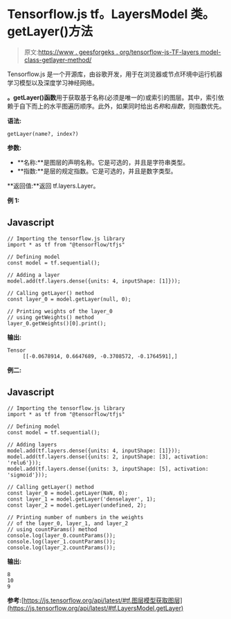 # Tensorflow.js tf。LayersModel 类。getLayer()方法

> 原文:[https://www . geesforgeks . org/tensorflow-js-TF-layers model-class-getlayer-method/](https://www.geeksforgeeks.org/tensorflow-js-tf-layersmodel-class-getlayer-method/)

Tensorflow.js 是一个开源库，由谷歌开发，用于在浏览器或节点环境中运行机器学习模型以及深度学习神经网络。

**。getLayer()函数**用于获取基于名称(必须是唯一的)或索引的图层。其中，索引依赖于自下而上的水平图遍历顺序。此外，如果同时给出*名称*和*指数*，则指数优先。

**语法:**

```
getLayer(name?, index?)
```

**参数:**

*   **名称:**是图层的声明名称。它是可选的，并且是字符串类型。
*   **指数:**是层的规定指数。它是可选的，并且是数字类型。

**返回值:**返回 tf.layers.Layer。

**例 1:**

## Javascript

```
// Importing the tensorflow.js library
import * as tf from "@tensorflow/tfjs"

// Defining model
const model = tf.sequential();

// Adding a layer
model.add(tf.layers.dense({units: 4, inputShape: [1]}));

// Calling getLayer() method
const layer_0 = model.getLayer(null, 0);

// Printing weights of the layer_0
// using getWeights() method
layer_0.getWeights()[0].print();
```

**输出:**

```
Tensor
     [[-0.0678914, 0.6647689, -0.3708572, -0.1764591],]
```

**例二:**

## Javascript

```
// Importing the tensorflow.js library
import * as tf from "@tensorflow/tfjs"

// Defining model
const model = tf.sequential();

// Adding layers
model.add(tf.layers.dense({units: 4, inputShape: [1]}));
model.add(tf.layers.dense({units: 2, inputShape: [3], activation: 'relu6'}));
model.add(tf.layers.dense({units: 3, inputShape: [5], activation: 'sigmoid'}));

// Calling getLayer() method
const layer_0 = model.getLayer(NaN, 0);
const layer_1 = model.getLayer('denselayer', 1);
const layer_2 = model.getLayer(undefined, 2);

// Printing number of numbers in the weights
// of the layer_0, layer_1, and layer_2 
// using countParams() method
console.log(layer_0.countParams());
console.log(layer_1.countParams());
console.log(layer_2.countParams());
```

**输出:**

```
8
10
9
```

**参考:**[https://js.tensorflow.org/api/latest/#tf.图层模型获取图层](https://js.tensorflow.org/api/latest/#tf.LayersModel.getLayer)
